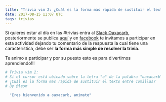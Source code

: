```yaml
---
title: "Trivia vim 2: ¿Cuál es la forma mas rapida de sustituir el texto entre comillas?"
date: 2017-08-15 11:07 UTC
tags: trivias
---
```


Si quieres estar al día en las #trivias entra al [Slack Oaxacarb](https://oaxacarb.herokuapp.com), posteriormente se publica [aquí](http://localhost:4567/posts/trivia-uno-vim.html) y en [facebook](https://www.facebook.com/oaxacarb) te invitamos a participar en esta actividad dejando tu comentario de la respuesta la cual tiene una característica, debe ser **la forma más simple de resolver la trivia**.

Te animo a participar y por su puesto esto es para divertirnos aprendiendo!!!

~~~ruby
# Trivia vim 2:
# Si el cursor está ubicado sobre la letra "o" de la palabra "oaxacarb"
# ¿Cuál es la forma mas rapida de sustituir el texto entre comillas?
# By @lesm

  "Eres bienvenido a oaxacarb, animate"
~~~